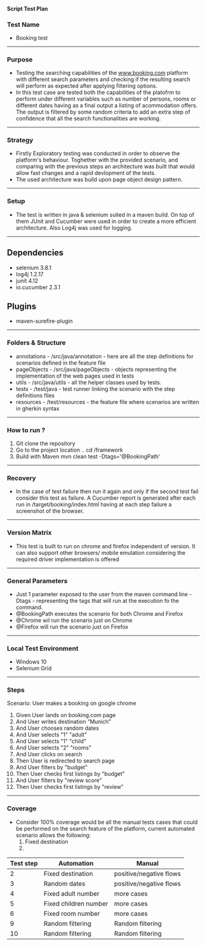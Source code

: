 #### Script Test Plan

### Test Name
* Booking test
-------------------
### Purpose 
* Testing the searching capabilities of the www.booking.com platform
  with different search parameters and checking if the resulting search
  will perform as expected after applying filtering options.
* In this test case are tested both the capabilities of the platofrm to
perform under different variables such as number of persons, rooms or 
different dates having as a final output a listing of acommodation offers.
The output is filtered by some random criteria to add an extra step of 
confidence that all the search functionalities are working.
  
-------------------
### Strategy
* Firstly Exploratory testing was conducted in order to observe the 
  platform's behaviour. Toghether with the provided scenario, and comparing
  with the previous steps an architecture was built that would allow fast
  changes and a rapid devlopment of the tests.
* The used architecture was build upon page object design pattern.

-------------------
### Setup
* The test is written in java & selenium suited in a maven build.
  On top of them JUnit and Cucumber were used in order to create a more
  efficient architecture. Also Log4j was used for logging.
  

-------------------
## Dependencies
* selenium 3.8.1
* log4j 1.2.17
* junit 4.12
* io.cucumber 2.3.1
## Plugins
* maven-surefire-plugin

-------------------
### Folders & Structure
* annotations - /src/java/annotation - here are all the step definitions for scenarios defined in the feature file
* pageObjects - /src/java/pageObjects - objects representing the implementation of the web pages used in tests
* utils - /src/java/utils - all the helper classes used by tests.
* tests - /test/java - test runner linking the scenario with the step definitions files
* resources - /test/resources - the feature file where scenarios are written in gherkin syntax

-------------------
### How to run ?
1. Git clone the repository
2. Go to the project location .. cd /framework
3. Build with Maven  mvn clean test -Dtags='@BookingPath'

-------------------
### Recovery
* In the case of test failure then run it again and only if the second test fail 
 consider this test as failure. A Cucumber report is generated after each run in /target/booking/index.html
 having at each step failure a screenshot of the browser.


-------------------
### Version Matrix
* This test is built to run on chrome and firefox independent of version. It can
  also support other browsers/ mobile emulation considering the required driver
  implementation is offered


-------------------
### General Parameters
* Just 1 parameter exposed to the user from the maven command line
 -Dtags - representing the tags that will run at the execution fo the command.
* @BookingPath executes the scenario for both Chrome and Firefox
*  @Chrome wil run the scenario just on Chrome
* @Firefox will run the scenario just on Firefox


-------------------
### Local Test Environment
* Windows 10
* Selenium Grid


-------------------
### Steps
 Scenario: User makes a booking on google chrome
  1.  Given User lands on booking.com page
  2.  And User writes destination "Munich"
  3.  And User chooses random dates
  4.  And User selects "1" "adult"
  5.  And User selects "1" "child"
  6.  And User selects "2" "rooms"
  7.  And User clicks on search
  8.  Then User is redirected to search page
  9.  And User filters by "budget"
  10.  Then User checks first listings by "budget"
  11.  And User filters by "review score"
  12.  Then User checks first listings by "review"

-------------------
### Coverage

* Consider 100% coverage would be all the manual tests cases that could be performed on the search
feature of the platform, current automated scenario allows the following:
  1. Fixed destination
  2. 
  
|Test step  |Automation  | Manual |
|-| ------------- | ------------- |
|2| Fixed destination  | positive/negative flows  |
|3|  Random dates | positive/negative flows  |
|4| Fixed adult number  | more cases  |
|5| Fixed children number  | more cases  |
|6| Fixed room number  | more cases  |
|9| Random filtering  | Random filtering  |
|10| Random filtering  | Random filtering  |

